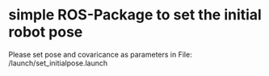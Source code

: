 # simple ROS-Package to set the initial robot pose

Please set pose and covaricance as parameters in File: /launch/set_initialpose.launch

